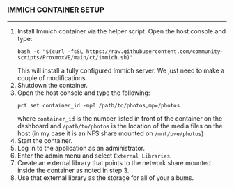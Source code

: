 ### IMMICH CONTAINER SETUP 
----------

1. Install Immich container via the helper script. Open the host console and type:
   ```
   bash -c "$(curl -fsSL https://raw.githubusercontent.com/community-scripts/ProxmoxVE/main/ct/immich.sh)"
   ```
   This will install a fully configured Immich server. We just need to make a couple of modifications.
2. Shutdown the container.
3. Open the host console and type the following:
   ```
   pct set container_id -mp0 /path/to/photos,mp=/photos
   ```
   where `container_id` is the number listed in front of the container on the dashboard
   and `/path/to/photos` is the location of the media files on the host (in my case it is an NFS share mounted on `/mnt/pve/photos`)
4. Start the container.
5. Log in to the application as an administrator.
6. Enter the admin menu and select `External Libraries`.
7. Create an external library that points to the network share mounted inside the container as noted in step 3.
8. Use that external library as the storage for all of your albums.
